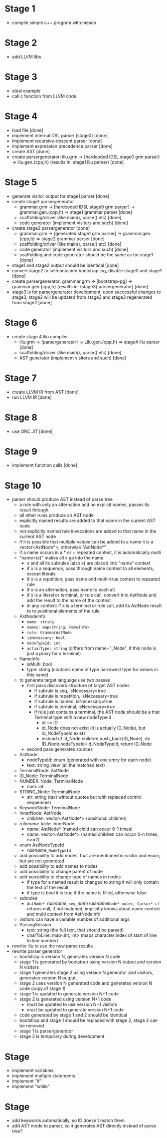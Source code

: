# Stage 1

- compile simple c++ program with meson

# Stage 2

- add LLVM libs

# Stage 3

- steal example
- call c function from LLVM code

# Stage 4

- load file [done]
- implement internal DSL parser (stage0) [done]
- implement recursive-descent parser [done]
- implement expression precedence parser [done]
- create AST [done]
- create parsergenerator: lilu.grm -> [hardcoded IDSL stage0 grm parser] -> lilu.gen.{cpp,h} (results in: stage1 lilu parser) [done]

# Stage 5

- generate visitor output for stage1 parser [done]
- create stage1 parsergenerator
    - grammar.grm -> [hardcoded IDSL stage0 grm parser] -> grammar.gen.{cpp,h} => stage1 grammar parser [done]
    - scaffolding/driver (like main(), parse() etc) [done]
    - code generator (implement visitors and such) [done]
- create stage2 parsergenerator [done]
    - grammar.grm -> [generated stage1 grm parser] -> grammar.gen.{cpp,h} => stage2 grammar parser [done]
    - scaffolding/driver (like main(), parse() etc) [done]
    - code generator (implement visitors and such) [done]
    - scaffolding and code generator should be the same as for stage1 [done]
- stage1 and stage2 output should be identical [done]
- convert stage2 to selfcontained bootstrap-pg, disable stage0 and stage1 [done]
- create parsergenerator: grammar.grm -> [bootstrap-pg] -> grammar.gen.{cpp,h} (results in: (stage3) parsergenerator) [done]
- stage3 is for parsergenerator development, upon successful changes to stage3, stage2 will be updated from stage3 and stage3 regenerated from stage2 [done]

# Stage 6

- create stage 4 lilu compiler
    - lilu.grm -> [parsergenerator] -> Lilu.gen.{cpp,h} => stage4 lilu parser [done]
    - scaffolding/driver (like main(), parse() etc) [done]
    - AST generator (implement visitors and such) [done]

# Stage 7

- create LLVM IR from AST [done]
- run LLVM IR [done]

# Stage 8

- use ORC JIT [done]

# Stage 9

- implement function calls [done]

# Stage 10

- parser should produce AST instead of parse tree
    - a rule with only an alternation and no explicit names, passes its result through
    - all other rules produce an AST node
    - explicitly named results are added to that name in the current AST node
    - not explicitly named rule invocations are added to that name in the current AST node
    - if it is possible that multiple values can be added to a name it is a vector<AstNode*>, otherwise "AstNode*"
    - if a name occurs in a * or + repeated context, it is automatically multi
    - "name=(x)" makes all x go into the name
        - x and all its subrules (also x) are placed into "name" context
        - if x is a sequence, pass through name context to all elements, except literals
        - if x is a repetition, pass name and multi=true context to repeated rule
        - if x is an alternation, pass name to each alt
        - if x is a literal or terminal, or rule call, convert it to AstNode and add the result to the name of the context
        - in any context: if x is a terminal or rule call, add its AstNode result to to positional elements of the rule
    - AstNodeInfo
        - `name: string`
        - `names: map<string, NameInfo>`
        - `rule: GrammarAstNode`
        - `isNecessary: bool`
        - `nodeTypeId: int`
        - `actualType: string` (differs from name+"_Node", if this node is just a proxy for a terminal)
    - NameInfo
        - isMulti: bool
        - type: string (contains name of type narrowest type for values in this name)
    - to generate target language use two passes
        - first pass discovers structure of target AST nodes
            - if subrule is seq, isNecessary=true
            - if subrule is repetition, isNecessary=true
            - if subrule is named, isNecessary=true
            - if subrule is terminal, isNecessary=true
            - if rule just contains a terminal, the AST node should be a that Terminal type with a new nodeTypeId
                - id ::= ID
                - id_Node does not exist (it is actually ID_Node), but id_NodeTypeId exists
                - instead of id_Node.children.push_back(ID_Node), do ID_Node.nodeTypeId=id_NodeTypeId, return ID_Node
        - second pass generates sources
    - AstNode
        - nodeTypeId: enum (generated with one entry for each node)
        - text: string_view (all the matched text)
    - TerminalNode: AstNode
    - ID_Node: TerminalNode
    - NUMBER_Node: TerminalNode
        - num: int
    - STRING_Node: TerminalNode
        - str: string (text without quotes but with replaced control sequences)
    - KeywordNode: TerminalNode
    - InnerNode: AstNode
        - children: vector<AstNode*> (positional children)
    - _rulename_`_Node`: InnerNode
        - _name_: AstNode* (named child can occur 0-1 times)
        - _name_: vector<AstNode*> (named children can occur 0-n times, n>=2)
    - enum AstNodeTypeId
        - _rulename_`_NodeTypeId`
    - add possibility to add nodes, that are mentioned in visitor and enum, but are not generated
    - add possibility to add names to nodes
    - add possibility to change parent of node
    - add possibility to change type of names in nodes
        - if type for a named result is changed to string it will only contain the text of the result
        - if type is bool it is true if the name is filled, otherwise false
    - subrules
        - `AstNode* `_rulename_`_seq_`_num_`(`_rulename_`Node* outer, Cursor* c)` returns null, if not matched, implicitly knows about name context and multi context from AstNodeInfo
    - visitors can have a variable number of additional args
    - ParsingSession
        - text: string (the full text, that should be parsed)
        - charToLine: map<int, int> (maps character index of start of line to line number)
- rewrite lilu to use the new parse results
- rewrite parser generator
    - bootstrap is version N, generates version N code
    - stage 1 is generated by bootstrap using version N output and version N visitors
    - stage 1 generates stage 2 using version N generator and visitors, generates version N output
    - stage 2 uses version N generated code and generates version N code (copy of stage 1)
    - stage 1 is updated to generate version N+1 code
    - stage 2 is generated using version N+1 code
        - must be updated to use version N+1 visitors
        - must be updated to generate version N+1 code
    - code generated by stage 1 and 2 should be identical
    - bootstrap and stage 1 should be replaced with stage 2, stage 2 can be removed
    - stage 1 is parsergenerator
    - stage 2 is temporary during development

# Stage

- implement variables
- implement multiple statements
- implement "if"
- implement "while"

# Stage

- add keywords automatically, so ID doesn't match them
- add AST mode to parser, so it generates AST directly instead of parse tree?
